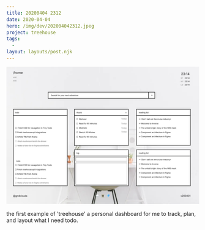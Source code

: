 ```yaml
---
title: 20200404 2312
date: 2020-04-04
hero: /img/dev/202004042312.jpeg
project: treehouse
tags:
  -
layout: layouts/post.njk
---
```


![Screenshot of treehouse sie draft](/img/dev/202004042312.jpeg)

the first example of 'treehouse' a personal dashboard for me to track, plan, and layout what I need todo.

